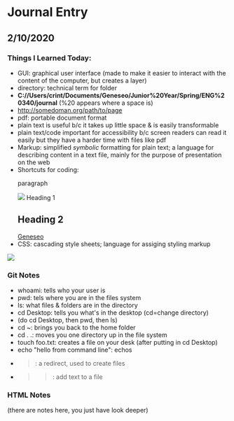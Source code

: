 # Journal Entry 

## 2/10/2020

### Things I Learned Today:

- GUI: graphical user interface (made to make it easier to interact with the content of the computer, but creates a layer)
- directory: technical term for folder
- **C://Users/crint/Documents/Geneseo/Junior%20Year/Spring/ENG%20340/journal** 
    (%20 appears where a space is)
- http://somedoman.org/path/to/page
- pdf: portable document format
- plain text is useful b/c it takes up little space & is easily transformable 
- plain text/code important for accessibility b/c screen readers can read it easily but they have a harder time with files like pdf
- Markup: simplified *symbolic* formatting for plain text; a language for describing content in a text file, mainly for the purpose of presentation on the web 
- Shortcuts for coding: 
    <p>paragraph<p>
    <img src="path/to/file.jpg" />
    <hl>Heading 1</h1>
    <h2>Heading 2</h2>
    <a href="http://geneseo.edu">Geneseo</a>
- CSS: cascading style sheets; language for assiging styling markup


<img src="https://upload.wikimedia.org/wikipedia/commons/6/6e/Golde33443.jpg" />
    

### Git Notes
- whoami: tells who your user is
- pwd: tels where you are in the files system
- ls: what files & folders are in the directory
- cd Desktop: tells you what's in the desktop (cd=change directory)
- (do cd Desktop, then pwd, then ls)
- cd ~: brings you back to the home folder
- cd . .: moves you one directory up in the file system 
- touch foo.txt: creates a file on your desk (after putting in cd Desktop)
- echo "hello from command line": echos
- >: a redirect, used to create files
- >>: add text to a file

### HTML Notes
(there are notes here, you just have look deeper) 

<!DOCTYPE html>
<html lang="en">

<head>
</head>

<body>
</body>

</html>

